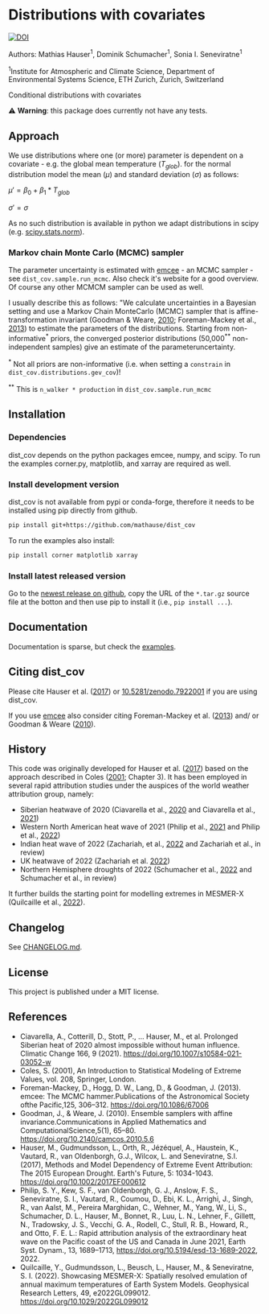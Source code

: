 # Distributions with covariates

[![DOI](https://zenodo.org/badge/DOI/10.5281/zenodo.7922002.svg)](https://doi.org/10.5281/zenodo.7922002)

Authors: Mathias Hauser<sup>1</sup>, Dominik Schumacher<sup>1</sup>, Sonia I. Seneviratne<sup>1</sup>

<sup>1</sup>Institute for Atmospheric and Climate Science, Department of Environmental Systems Science, ETH Zurich, Zurich, Switzerland

Conditional distributions with covariates

:warning: **Warning**: this package does currently not have any tests.

## Approach

We use distributions where one (or more) parameter is dependent on a covariate - e.g. the global mean temperature ($T_{glob}$). for the normal distribution model the mean ($\mu$) and standard deviation ($\sigma$) as follows:

$\mu' = \beta_0 + \beta_1 * T_{glob}$

$\sigma' = \sigma$

As no such distribution is available in python we adapt distributions in scipy (e.g. [scipy.stats.norm](https://docs.scipy.org/doc/scipy/reference/generated/scipy.stats.norm.html)).

### Markov chain Monte Carlo (MCMC) sampler

The parameter uncertainty is estimated with [emcee](https://emcee.readthedocs.io/en/stable/) - an MCMC sampler - see `dist_cov.sample.run_mcmc`. Also check it's website for a good overview. Of course any other MCMCM sampler can be used as well.

I usually describe this as follows: "We calculate uncertainties in a Bayesian setting and use a Markov Chain MonteCarlo (MCMC) sampler that is affine-transformation invariant (Goodman & Weare, [2010](https://doi.org/10.2140/camcos.2010.5.6); Foreman-Mackey et al., [2013](https://doi.org/10.1086/67006)) to estimate the parameters of the distributions. Starting from non-informative<sup>*</sup> priors, the converged posterior distributions (50,000<sup>**</sup> non-independent samples) give an estimate of the parameteruncertainty.

<sup>*</sup> Not all priors are non-informative (i.e. when setting a `constrain` in `dist_cov.distributions.gev_cov`)!

<sup>**</sup> This is `n_walker * production` in `dist_cov.sample.run_mcmc`


## Installation

### Dependencies

dist_cov depends on the python packages emcee, numpy, and scipy. To run the examples corner.py, matplotlib, and xarray are required as well.


### Install development version

dist_cov is not available from pypi or conda-forge, therefore it needs to be installed using pip directly from github.

```bash
pip install git+https://github.com/mathause/dist_cov
```

To run the examples also install:

```bash
pip install corner matplotlib xarray
```

### Install latest released version

Go to the [newest release on github](https://github.com/mathause/dist_cov/releases/latest), copy the URL of the `*.tar.gz` source file at the botton and then use pip to install it (i.e., `pip install ...`).

## Documentation

Documentation is sparse, but check the [examples](./examples).

## Citing dist_cov

Please cite Hauser et al. ([2017](https://agupubs.onlinelibrary.wiley.com/doi/abs/10.1002/2017EF000612)) or [10.5281/zenodo.7922001](https://doi.org/10.5281/zenodo.7922001) if you are using dist_cov.

If you use [emcee](https://emcee.readthedocs.io/en/stable/) also consider citing Foreman-Mackey et al. ([2013](https://doi.org/10.1086/67006)) and/ or Goodman & Weare ([2010](https://doi.org/10.2140/camcos.2010.5.6)).


## History

This code was originally developed for Hauser et al. ([2017](https://agupubs.onlinelibrary.wiley.com/doi/abs/10.1002/2017EF000612)) based on the approach described in Coles ([2001](https://link.springer.com/book/10.1007/978-1-4471-3675-0); Chapter 3).
It has been employed in several rapid attribution studies under the auspices of the world weather attribution group, namely:
- Siberian heatwave of 2020 (Ciavarella et al., [2020](https://www.worldweatherattribution.org/siberian-heatwave-of-2020-almost-impossible-without-climate-change/) and Ciavarella et al., [2021](https://link.springer.com/article/10.1007/s10584-021-03052-w))
- Western North American heat wave of 2021 (Philip et al., [2021](https://www.worldweatherattribution.org/western-north-american-extreme-heat-virtually-impossible-without-human-caused-climate-change/) and Philip et al., [2022](https://esd.copernicus.org/articles/13/1689/2022/))
- Indian heat wave of 2022 (Zachariah, et al., [2022](https://www.worldweatherattribution.org/climate-change-made-devastating-early-heat-in-india-and-pakistan-30-times-more-likely/) and Zachariah et al., in review)
- UK heatwave of 2022 (Zachariah et al. [2022](https://www.worldweatherattribution.org/without-human-caused-climate-change-temperatures-of-40c-in-the-uk-would-have-been-extremely-unlikely/))
- Northern Hemisphere droughts of 2022 (Schumacher et al., [2022](https://www.worldweatherattribution.org/high-temperatures-exacerbated-by-climate-change-made-2022-northern-hemisphere-droughts-more-likely/) and Schumacher et al., in review)

It further builds the starting point for modelling extremes in MESMER-X (Quilcaille et al., [2022](https://agupubs.onlinelibrary.wiley.com/doi/full/10.1029/2022GL099012)).

## Changelog

See [CHANGELOG.md](CHANGELOG.md).

## License

This project is published under a MIT license.


## References

- Ciavarella, A., Cotterill, D., Stott, P., ... Hauser, M., et al. Prolonged Siberian heat of 2020 almost impossible without human influence. Climatic Change 166, 9 (2021). https://doi.org/10.1007/s10584-021-03052-w
- Coles, S. (2001), An Introduction to Statistical Modeling of Extreme Values, vol. 208, Springer, London.
- Foreman-Mackey, D., Hogg, D. W., Lang, D., & Goodman, J. (2013). emcee: The MCMC hammer.Publications of the Astronomical Society ofthe Pacific,125, 306–312. https://doi.org/10.1086/67006
- Goodman, J., & Weare, J. (2010). Ensemble samplers with affine invariance.Communications in Applied Mathematics and ComputationalScience,5(1), 65–80. https://doi.org/10.2140/camcos.2010.5.6
- Hauser, M., Gudmundsson, L., Orth, R., Jézéquel, A., Haustein, K., Vautard, R., van Oldenborgh, G.J., Wilcox, L. and Seneviratne, S.I. (2017), Methods and Model Dependency of Extreme Event Attribution: The 2015 European Drought. Earth's Future, 5: 1034-1043. https://doi.org/10.1002/2017EF000612
- Philip, S. Y., Kew, S. F., van Oldenborgh, G. J., Anslow, F. S., Seneviratne, S. I., Vautard, R., Coumou, D., Ebi, K. L., Arrighi, J., Singh, R., van Aalst, M., Pereira Marghidan, C., Wehner, M., Yang, W., Li, S., Schumacher, D. L., Hauser, M., Bonnet, R., Luu, L. N., Lehner, F., Gillett, N., Tradowsky, J. S., Vecchi, G. A., Rodell, C., Stull, R. B., Howard, R., and Otto, F. E. L.: Rapid attribution analysis of the extraordinary heat wave on the Pacific coast of the US and Canada in June 2021, Earth Syst. Dynam., 13, 1689–1713, https://doi.org/10.5194/esd-13-1689-2022, 2022.
- Quilcaille, Y., Gudmundsson, L., Beusch, L., Hauser, M., & Seneviratne, S. I. (2022). Showcasing MESMER-X: Spatially resolved emulation of annual maximum temperatures of Earth System Models. Geophysical Research Letters, 49, e2022GL099012. https://doi.org/10.1029/2022GL099012
